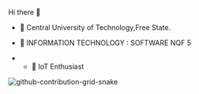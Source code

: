  Hi there 👋
- 🌱  Central University of Technology,Free State.
- 💬 INFORMATION TECHNOLOGY : SOFTWARE NQF 5


- - 🔭 IoT Enthusiast
<!--
**MoshiDaBush/MoshiDaBush** is a ✨ _special_ ✨ repository because its `README.md` (this file) appears on your GitHub profile.

Here are some ideas to get you started:

- 🔭 I’m currently working on ...
- 🌱 I’m currently learning ...
- 👯 I’m looking to collaborate on ...
- 🤔 I’m looking for help with ...
- 💬 Ask me about ...
- 📫 How to reach me: ...
- 😄 Pronouns: ...
- ⚡ Fun fact: ...
-->
![github-contribution-grid-snake](https://github.com/user-attachments/assets/d67d6e39-420f-4694-a5c2-a410c8592265)
<svg viewBox="-16 -32 880 192" width="880" height="192" xmlns="http://www.w3.org/2000/svg">

